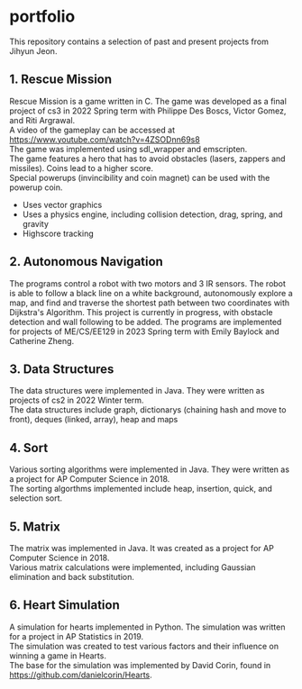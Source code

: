# portfolio

This repository contains a selection of past and present projects from Jihyun Jeon.   

## 1. Rescue Mission

Rescue Mission is a game written in C. The game was developed as a final project of cs3 in 2022 Spring term with Philippe Des Boscs, Victor Gomez, and Riti Argrawal.    
A video of the gameplay can be accessed at https://www.youtube.com/watch?v=4ZSODnn69s8     
The game was implemented using sdl_wrapper and emscripten.   
The game features a hero that has to avoid obstacles (lasers, zappers and missiles). Coins lead to a higher score.    
Special powerups (invincibility and coin magnet) can be used with the powerup coin.  

- Uses vector graphics   
- Uses a physics engine, including collision detection, drag, spring, and gravity    
- Highscore tracking 

## 2. Autonomous Navigation

The programs control a robot with two motors and 3 IR sensors. The robot is able to follow a black line on a white background, autonomously explore a map, and find and traverse the shortest path between two coordinates with Dijkstra's Algorithm. This project is currently in progress, with obstacle detection and wall following to be added. The programs are implemented for projects of ME/CS/EE129 in 2023 Spring term with Emily Baylock and Catherine Zheng.

## 3. Data Structures

The data structures were implemented in Java. They were written as projects of cs2 in 2022 Winter term.   
The data structures include graph, dictionarys (chaining hash and move to front), deques (linked, array), heap and maps    

## 4. Sort

Various sorting algorithms were implemented in Java. They were written as a project for AP Computer Science in 2018.     
The sorting algorthms implemented include heap, insertion, quick, and selection sort. 

## 5. Matrix    

The matrix was implemented in Java. It was created as a project for AP Computer Science in 2018.     
Various matrix calculations were implemented, including Gaussian elimination and back substitution.     

## 6. Heart Simulation    

A simulation for hearts implemented in Python. The simulation was written for a project in AP Statistics in 2019.   
The simulation was created to test various factors and their influence on winning a game in Hearts.    
The base for the simulation was implemented by David Corin, found in https://github.com/danielcorin/Hearts.    
